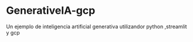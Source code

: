 # GenerativeIA-gcp
Un ejemplo de inteligencia artificial generativa utilizandor python ,streamlit y gcp

